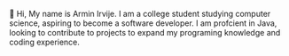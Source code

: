 👋 Hi, My name is Armin Irvije. I am a college student studying computer science, aspiring to become a software developer. 
I am profcient in Java, looking to contribute to projects to expand my programing knowledge and coding experience. 

<!---
Armin-Irvije/Armin-Irvije is a ✨ special ✨ repository because its `README.md` (this file) appears on your GitHub profile.
You can click the Preview link to take a look at your changes.
--->
